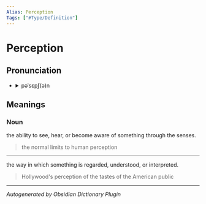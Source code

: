 ```yaml
---
Alias: Perception
Tags: ["#Type/Definition"]
---
```


# Perception

## Pronunciation

- <details><summary>pəˈsɛpʃ(ə)n</summary><audio controls><source src="//ssl.gstatic.com/dictionary/static/sounds/20200429/perception--_gb_1.mp3"></audio></details>

## Meanings

### Noun

the ability to see, hear, or become aware of something through the senses.

> the normal limits to human perception

---

the way in which something is regarded, understood, or interpreted.

> Hollywood's perception of the tastes of the American public



***
*Autogenerated by Obsidian Dictionary Plugin*
